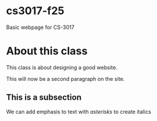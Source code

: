 # cs3017-f25
Basic webpage for CS-3017

# About this class
This class is about designing a good website.

This will now be a second paragraph on the site.

## This is a subsection
We can add emphasis to text with *asterisks* to create italics

